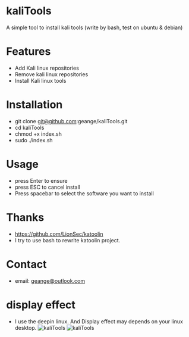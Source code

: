# kaliTools
A simple tool to install kali tools (write by bash, test on ubuntu & debian)

# Features
* Add Kali linux repositories
* Remove kali linux repositories
* Install Kali linux tools

# Installation
- git clone git@github.com:geange/kaliTools.git
- cd kaliTools
- chmod +x index.sh
- sudo ./index.sh

# Usage
- press Enter to ensure
- press ESC to cancel install
- Press spacebar to select the software you want to install

# Thanks
- https://github.com/LionSec/katoolin
- I try to use bash to rewrite katoolin project.

# Contact
- email: geange@outlook.com


# display effect
- I use the deepin linux. And Display effect may depends on your linux desktop.
![kaliTools](https://github.com/geange/picture/blob/master/DeepinScreenshot20170315012815.png)
![kaliTools](https://github.com/geange/picture/blob/master/DeepinScreenshot20170315012839.png)

